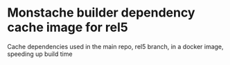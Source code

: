 # Monstache builder dependency cache image for rel5

Cache dependencies used in the main repo, rel5 branch, in a docker image, speeding up build time
